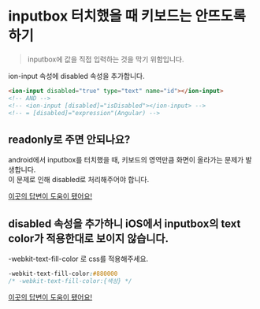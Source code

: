 # inputbox 터치했을 때 키보드는 안뜨도록 하기
> inputbox에 값을 직접 입력하는 것을 막기 위함입니다.

ion-input 속성에 disabled 속성을 추가합니다.

``` html
<ion-input disabled="true" type="text" name="id"></ion-input>
<!-- AND -->
<!-- <ion-input [disabled]="isDisabled"></ion-input> -->
<!-- = [disabled]="expression"(Angular) -->
```

## readonly로 주면 안되나요?   
android에서 inputbox를 터치했을 때, 키보드의 영역만큼 화면이 올라가는 문제가 발생합니다.   
이 문제로 인해 disabled로 처리해주어야 합니다.

[이곳의 답변이 도움이 됐어요!](https://stackoverrun.com/ko/q/12905271#47096993)


## disabled 속성을 추가하니 iOS에서 inputbox의 text color가 적용한대로 보이지 않습니다.   
-webkit-text-fill-color 로 css를 적용해주세요.   

```css
-webkit-text-fill-color:#880000
/* -webkit-text-fill-color:{색상} */
```
[이곳의 답변이 도움이 됐어요!](https://stackoverflow.com/questions/262158/disabled-input-text-color)   

